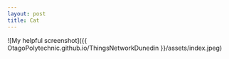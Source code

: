 ```yaml
---
layout: post
title: Cat
---
```


![My helpful screenshot]({{ OtagoPolytechnic.github.io/ThingsNetworkDunedin }}/assets/index.jpeg)
